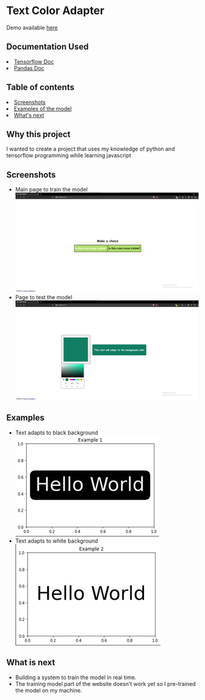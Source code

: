 # <h1>Text Color Adapter </h1>

<p> Demo available <a href="https://color_adapter_yassine.surge.sh/">here</a></p>

<h2> Documentation Used </h2>
<u>
  <li><a href="https://www.tensorflow.org/tutorials/keras/regression">Tensorflow Doc</a></li>
  <li><a href="https://pandas.pydata.org/docs/">Pandas Doc</a></li>
</u>

## Table of contents
<u>
  <li><a href="https://github.com/yassine128/Text-Color-Adapter#screenshots">Screenshots</a></li>
  <li><a href="https://github.com/yassine128/Text-Color-Adapter#examples">Examples of the model</a></li>
  <li><a href="https://github.com/yassine128/Text-Color-Adapter#what-is-next">What's next</a></li>
</u>

## Why this project
I wanted to create a project that uses my knowledge of python and tensorflow programming while learning javascript

## Screenshots
- Main page to train the model </br>
![webpage1](https://raw.githubusercontent.com/yassine128/Text-Color-Adapter/main/assets/webpage1.png) </br>
- Page to test the model </br>
![webpage2](https://raw.githubusercontent.com/yassine128/Text-Color-Adapter/main/assets/webpage2.png) </br>


## Examples
- Text adapts to black background </br>
![Black Bgd](https://raw.githubusercontent.com/yassine128/Text-Color-Adapter/main/assets/black%20bgd.png) </br>
- Text adapts to white background </br>
![White Bgd](https://raw.githubusercontent.com/yassine128/Text-Color-Adapter/main/assets/white%20bgd.png) </br>

## What is next
- Building a system to train the model in real time.
- The training model part of the website doesn't work yet so I pre-trained the model on my machine.